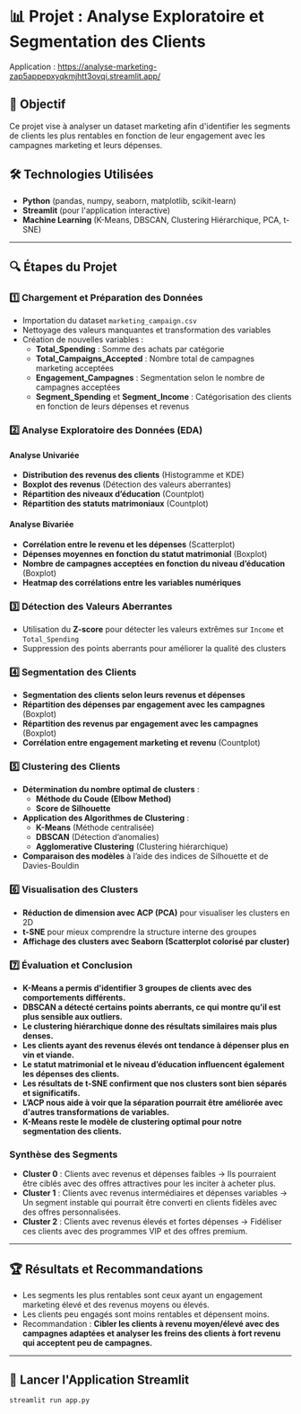 # 📊 Projet : Analyse Exploratoire et Segmentation des Clients
Application : https://analyse-marketing-zap5appepxyqkmjhtt3ovqi.streamlit.app/

## 🎯 Objectif
Ce projet vise à analyser un dataset marketing afin d'identifier les segments de clients les plus rentables en fonction de leur engagement avec les campagnes marketing et leurs dépenses.

## 🛠️ Technologies Utilisées
- **Python** (pandas, numpy, seaborn, matplotlib, scikit-learn)
- **Streamlit** (pour l'application interactive)
- **Machine Learning** (K-Means, DBSCAN, Clustering Hiérarchique, PCA, t-SNE)

---

## 🔍 Étapes du Projet

### **1️⃣ Chargement et Préparation des Données**
- Importation du dataset `marketing_campaign.csv`
- Nettoyage des valeurs manquantes et transformation des variables
- Création de nouvelles variables :
  - **Total_Spending** : Somme des achats par catégorie
  - **Total_Campaigns_Accepted** : Nombre total de campagnes marketing acceptées
  - **Engagement_Campagnes** : Segmentation selon le nombre de campagnes acceptées
  - **Segment_Spending** et **Segment_Income** : Catégorisation des clients en fonction de leurs dépenses et revenus

### **2️⃣ Analyse Exploratoire des Données (EDA)**
#### **Analyse Univariée**
- **Distribution des revenus des clients** (Histogramme et KDE)
- **Boxplot des revenus** (Détection des valeurs aberrantes)
- **Répartition des niveaux d’éducation** (Countplot)
- **Répartition des statuts matrimoniaux** (Countplot)

#### **Analyse Bivariée**
- **Corrélation entre le revenu et les dépenses** (Scatterplot)
- **Dépenses moyennes en fonction du statut matrimonial** (Boxplot)
- **Nombre de campagnes acceptées en fonction du niveau d’éducation** (Boxplot)
- **Heatmap des corrélations entre les variables numériques**

### **3️⃣ Détection des Valeurs Aberrantes**
- Utilisation du **Z-score** pour détecter les valeurs extrêmes sur `Income` et `Total_Spending`
- Suppression des points aberrants pour améliorer la qualité des clusters

### **4️⃣ Segmentation des Clients**
- **Segmentation des clients selon leurs revenus et dépenses**
- **Répartition des dépenses par engagement avec les campagnes** (Boxplot)
- **Répartition des revenus par engagement avec les campagnes** (Boxplot)
- **Corrélation entre engagement marketing et revenu** (Countplot)

### **5️⃣ Clustering des Clients**
- **Détermination du nombre optimal de clusters** :
  - **Méthode du Coude (Elbow Method)**
  - **Score de Silhouette**
- **Application des Algorithmes de Clustering** :
  - **K-Means** (Méthode centralisée)
  - **DBSCAN** (Détection d’anomalies)
  - **Agglomerative Clustering** (Clustering hiérarchique)
- **Comparaison des modèles** à l’aide des indices de Silhouette et de Davies-Bouldin

### **6️⃣ Visualisation des Clusters**
- **Réduction de dimension avec ACP (PCA)** pour visualiser les clusters en 2D
- **t-SNE** pour mieux comprendre la structure interne des groupes
- **Affichage des clusters avec Seaborn (Scatterplot colorisé par cluster)**

### **7️⃣ Évaluation et Conclusion**
- **K-Means a permis d'identifier 3 groupes de clients avec des comportements différents.**
- **DBSCAN a détecté certains points aberrants, ce qui montre qu'il est plus sensible aux outliers.**
- **Le clustering hiérarchique donne des résultats similaires mais plus denses.**
- **Les clients ayant des revenus élevés ont tendance à dépenser plus en vin et viande.**
- **Le statut matrimonial et le niveau d’éducation influencent également les dépenses des clients.**
- **Les résultats de t-SNE confirment que nos clusters sont bien séparés et significatifs.**
- **L’ACP nous aide à voir que la séparation pourrait être améliorée avec d'autres transformations de variables.**
- **K-Means reste le modèle de clustering optimal pour notre segmentation des clients.**

### **Synthèse des Segments**
- **Cluster 0** : Clients avec revenus et dépenses faibles → Ils pourraient être ciblés avec des offres attractives pour les inciter à acheter plus.
- **Cluster 1** : Clients avec revenus intermédiaires et dépenses variables → Un segment instable qui pourrait être converti en clients fidèles avec des offres personnalisées.
- **Cluster 2** : Clients avec revenus élevés et fortes dépenses → Fidéliser ces clients avec des programmes VIP et des offres premium.

---

## 🏆 Résultats et Recommandations
- Les segments les plus rentables sont ceux ayant un engagement marketing élevé et des revenus moyens ou élevés.
- Les clients peu engagés sont moins rentables et dépensent moins.
- Recommandation : **Cibler les clients à revenu moyen/élevé avec des campagnes adaptées et analyser les freins des clients à fort revenu qui acceptent peu de campagnes.**

---

## 📌 Lancer l'Application Streamlit
```bash
streamlit run app.py
